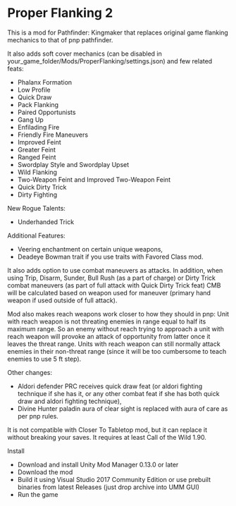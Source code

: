 # Proper Flanking 2

This is a mod for Pathfinder: Kingmaker that replaces original game flanking mechanics to that of pnp pathfinder.

It also adds soft cover mechanics (can be disabled in your_game_folder/Mods/ProperFlanking/settings.json) and few related feats:
- Phalanx Formation
- Low Profile
- Quick Draw
- Pack Flanking
- Paired Opportunists
- Gang Up
- Enfilading Fire
- Friendly Fire Maneuvers
- Improved Feint
- Greater Feint
- Ranged Feint
- Swordplay Style and Swordplay Upset
- Wild Flanking
- Two-Weapon Feint and Improved Two-Weapon Feint
- Quick Dirty Trick
- Dirty Fighting

New Rogue Talents:
- Underhanded Trick

Additional Features:
- Veering enchantment on certain unique weapons,
- Deadeye Bowman trait if you use traits with Favored Class mod.

It also adds option to use combat maneuvers as attacks.
In addition, when using Trip, Disarm, Sunder, Bull Rush (as a part of charge) or Dirty Trick combat maneuvers (as part of full attack with Quick Dirty Trick feat) CMB will be calculated based on weapon used for maneuver (primary hand weapon if used outside of full attack).

Mod also makes reach weapons work closer to how they should in pnp:
Unit with reach weapon is not threating enemies in range equal to half its maximum range. 
So an enemy without reach trying to approach a unit with reach weapon will provoke an attack of opportunity from latter once it leaves the threat range.
Units with reach weapon can still normally attack enemies in their non-threat range (since it will be too cumbersome to teach enemies to use 5 ft step).

Other changes:
- Aldori defender PRC receives quick draw feat (or aldori fighting technique if she has it, or any other combat feat if she has both quick draw and aldori fighting technique),
- Divine Hunter paladin aura of clear sight is replaced with aura of care as per pnp rules.

It is not compatible with Closer To Tabletop mod, but it can replace it without breaking your saves.
It requires at least Call of the Wild 1.90.

Install
- Download and install Unity Mod Manager﻿﻿ 0.13.0 or later
- Download the mod
- Build it using Visual Studio 2017 Community Edition or use prebuilt binaries from latest Releases (just drop archive into UMM GUI)
- Run the game

